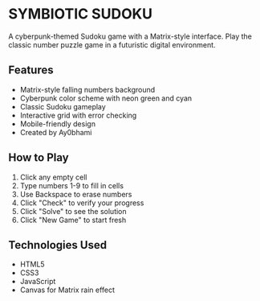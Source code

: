 # SYMBIOTIC SUDOKU

A cyberpunk-themed Sudoku game with a Matrix-style interface. Play the classic number puzzle game in a futuristic digital environment.

## Features

- Matrix-style falling numbers background
- Cyberpunk color scheme with neon green and cyan
- Classic Sudoku gameplay
- Interactive grid with error checking
- Mobile-friendly design
- Created by Ay0bhami

## How to Play

1. Click any empty cell
2. Type numbers 1-9 to fill in cells
3. Use Backspace to erase numbers
4. Click "Check" to verify your progress
5. Click "Solve" to see the solution
6. Click "New Game" to start fresh

## Technologies Used

- HTML5
- CSS3
- JavaScript
- Canvas for Matrix rain effect